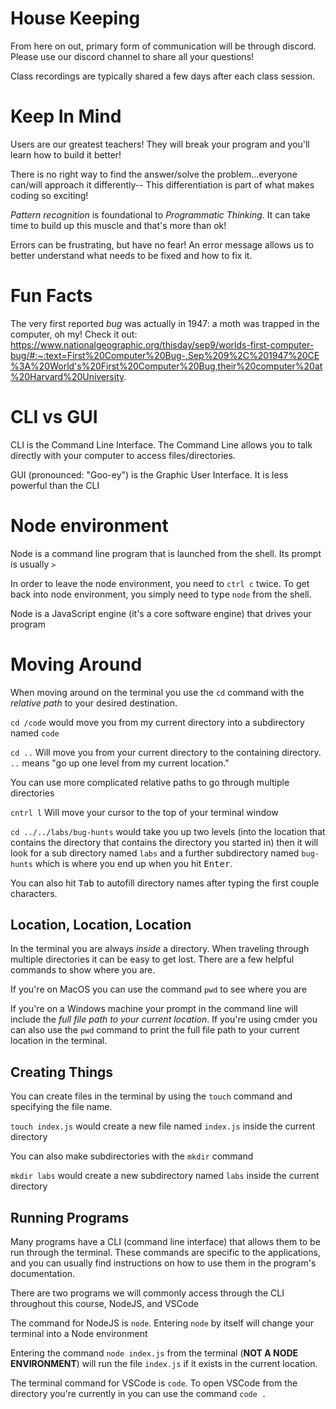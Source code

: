# House Keeping

From here on out, primary form of communication will be through discord. Please use our discord channel to share all your questions!

Class recordings are typically shared a few days after each class session.

# Keep In Mind

Users are our greatest teachers! They will break your program and you'll learn how to build it better!

There is no right way to find the answer/solve the problem...everyone can/will approach it differently-- This differentiation is part of what makes coding so exciting!

*Pattern recognition* is foundational to *Programmatic Thinking*. It can take time to build up this muscle and that's more than ok!

Errors can be frustrating, but have no fear! An error message allows us to better understand what needs to be fixed and how to fix it.

# Fun Facts

The very first reported *bug* was actually in 1947: a moth was trapped in the computer, oh my! Check it out: https://www.nationalgeographic.org/thisday/sep9/worlds-first-computer-bug/#:~:text=First%20Computer%20Bug-,Sep%209%2C%201947%20CE%3A%20World's%20First%20Computer%20Bug,their%20computer%20at%20Harvard%20University.

# CLI vs GUI

CLI is the Command Line Interface. The Command Line allows you to talk directly with your computer to access files/directories. 

GUI (pronounced: "Goo-ey") is the Graphic User Interface. It is less powerful than the CLI


# Node environment

Node is a command line program that is launched from the shell. Its prompt is usually `>`

In order to leave the node environment, you need to `ctrl c` twice. To get back into node environment, you simply need to type `node` from the shell.

Node is a JavaScript engine (it's a core software engine) that drives your program



# Moving Around

When moving around on the terminal you use the `cd` command with the *relative path* to your desired destination.

`cd /code` would move you from my current directory into a subdirectory named `code`

`cd ..` Will move you from your current directory to the containing directory. `..` means "go up one level from my current location."

You can use more complicated relative paths to go through multiple directories

`cntrl l` Will move your cursor to the top of your terminal window

`cd ../../labs/bug-hunts` would take you up two levels (into the location that contains the directory that contains the directory you started in) then it will look for a sub directory named `labs` and a further subdirectory named `bug-hunts` which is where you end up when you hit <kbd>Enter</kbd>.

You can also hit <kbd>Tab</kbd> to autofill directory names after typing the first couple characters.

## Location, Location, Location

In the terminal you are always *inside* a directory. When traveling through multiple directories it can be easy to get lost. There are a few helpful commands to show where you are.

If you're on MacOS you can use the command `pwd` to see where you are

If you're on a Windows machine your prompt in the command line will include the *full file path to your current location*. If you're using cmder you can also use the `pwd` command to print the full file path to your current location in the terminal.

## Creating Things

You can create files in the terminal by using the `touch` command and specifying the file name.

`touch index.js` would create a new file named `index.js` inside the current directory

You can also make subdirectories with the `mkdir` command

`mkdir labs` would create a new subdirectory named `labs` inside the current directory

## Running Programs

Many programs have a CLI (command line interface) that allows them to be run through the terminal. These commands are specific to the applications, and you can usually find instructions on how to use them in the program's documentation.

There are two programs we will commonly access through the CLI throughout this course, NodeJS, and VSCode

The command for NodeJS is `node`. Entering `node` by itself will change your terminal into a Node environment

Entering the command `node index.js` from the terminal (**NOT A NODE ENVIRONMENT**) will run the file `index.js` if it exists in the current location.

The terminal command for VSCode is `code`. To open VSCode from the directory you're currently in you can use the command `code .`
